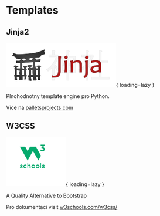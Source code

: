 # Templates

## Jinja2
![Login token](img/jinja1.webp){ loading=lazy }

Plnohodnotny template engine pro Python.

Vice na [palletsprojects.com](https://palletsprojects.com/p/jinja/)

## W3CSS
![Login token](img/w31.png){ loading=lazy }

A Quality Alternative to Bootstrap

Pro dokumentaci visit [w3schools.com/w3css/](https://www.w3schools.com/w3css/default.asp)
